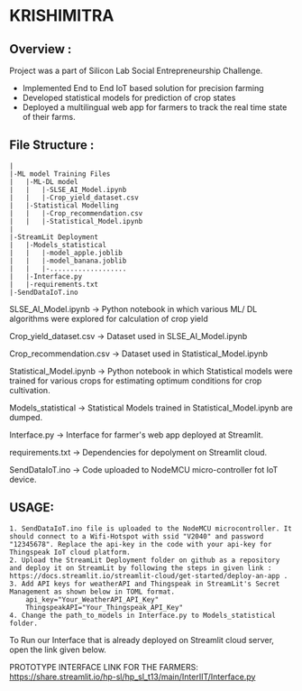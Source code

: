 # KRISHIMITRA
## Overview :

Project was a part of Silicon Lab Social Entrepreneurship Challenge.
* Implemented End to End IoT based solution for precision farming
* Developed statistical models for prediction of crop states
* Deployed a multilingual web app for farmers to track the real time state of their farms.

## File Structure : 

	|
	|-ML model Training Files
	|	|-ML-DL model
	|	|	|-SLSE_AI_Model.ipynb
	|	|	|-Crop_yield_dataset.csv
	|	|-Statistical Modelling
	|	|	|-Crop_recommendation.csv
	|	|	|-Statistical_Model.ipynb
	|
	|-StreamLit Deployment
	|	|-Models_statistical
	|	|	|-model_apple.joblib
	|	|	|-model_banana.joblib
	|	|	|-...................
	|	|-Interface.py
	|	|-requirements.txt
	|-SendDataIoT.ino

SLSE_AI_Model.ipynb -> Python notebook in which various ML/ DL algorithms were explored for calculation of crop yield


Crop_yield_dataset.csv -> Dataset used in SLSE_AI_Model.ipynb


Crop_recommendation.csv -> Dataset used in Statistical_Model.ipynb


Statistical_Model.ipynb -> Python notebook in which Statistical models were trained for various crops for estimating optimum conditions for crop cultivation.


Models_statistical -> Statistical Models trained in Statistical_Model.ipynb are dumped.


Interface.py -> Interface for farmer's web app deployed at Streamlit.


requirements.txt -> Dependencies for depolyment on Streamlit cloud.


SendDataIoT.ino -> Code uploaded to NodeMCU micro-controller fot IoT device.


## USAGE:
	1. SendDataIoT.ino file is uploaded to the NodeMCU microcontroller. It should connect to a Wifi-Hotspot with ssid "V2040" and password "12345678". Replace the api-key in the code with your api-key for Thingspeak IoT cloud platform.
	2. Upload the StreamLit Deployment folder on github as a repository and deploy it on StreamLit by following the steps in given link : https://docs.streamlit.io/streamlit-cloud/get-started/deploy-an-app .
	3. Add API keys for weatherAPI and Thingspeak in StreamLit's Secret Management as shown below in TOML format.
		api_key="Your_WeatherAPI_API_Key"
		ThingspeakAPI="Your_Thingspeak_API_Key"
	4. Change the path_to_models in Interface.py to Models_statistical folder.

To Run our Interface that is already deployed on Streamlit cloud server, open the link given below.

PROTOTYPE INTERFACE LINK FOR THE FARMERS: https://share.streamlit.io/hp-sl/hp_sl_t13/main/InterIIT/Interface.py
